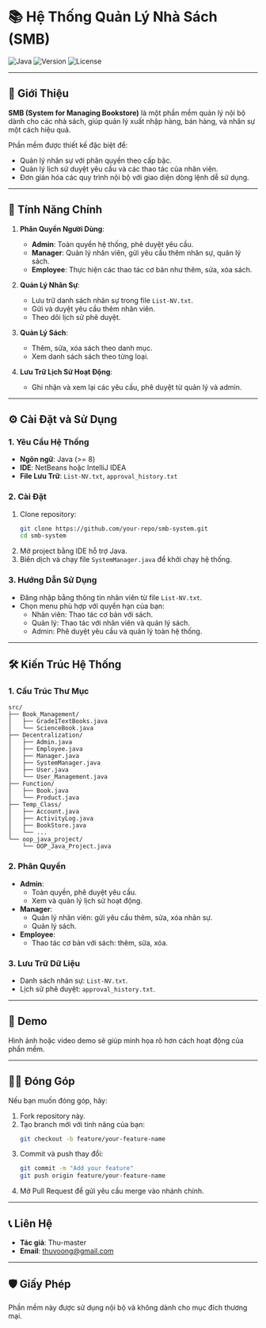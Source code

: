 
# 📚 Hệ Thống Quản Lý Nhà Sách (SMB)

![Java](https://img.shields.io/badge/Language-Java-orange)
![Version](https://img.shields.io/badge/Version-1.0-blue)
![License](https://img.shields.io/badge/License-Internal-red)

---

## 📝 Giới Thiệu
**SMB (System for Managing Bookstore)** là một phần mềm quản lý nội bộ dành cho các nhà sách, giúp quản lý xuất nhập hàng, bán hàng, và nhân sự một cách hiệu quả. 

Phần mềm được thiết kế đặc biệt để:
- Quản lý nhân sự với phân quyền theo cấp bậc.
- Quản lý lịch sử duyệt yêu cầu và các thao tác của nhân viên.
- Đơn giản hóa các quy trình nội bộ với giao diện dòng lệnh dễ sử dụng.

---

## 🎯 Tính Năng Chính
1. **Phân Quyền Người Dùng**:
   - **Admin**: Toàn quyền hệ thống, phê duyệt yêu cầu.
   - **Manager**: Quản lý nhân viên, gửi yêu cầu thêm nhân sự, quản lý sách.
   - **Employee**: Thực hiện các thao tác cơ bản như thêm, sửa, xóa sách.

2. **Quản Lý Nhân Sự**:
   - Lưu trữ danh sách nhân sự trong file `List-NV.txt`.
   - Gửi và duyệt yêu cầu thêm nhân viên.
   - Theo dõi lịch sử phê duyệt.

3. **Quản Lý Sách**:
   - Thêm, sửa, xóa sách theo danh mục.
   - Xem danh sách sách theo từng loại.

4. **Lưu Trữ Lịch Sử Hoạt Động**:
   - Ghi nhận và xem lại các yêu cầu, phê duyệt từ quản lý và admin.

---

## ⚙️ Cài Đặt và Sử Dụng

### 1. Yêu Cầu Hệ Thống
- **Ngôn ngữ**: Java (>= 8)
- **IDE**: NetBeans hoặc IntelliJ IDEA
- **File Lưu Trữ**: `List-NV.txt`, `approval_history.txt`

### 2. Cài Đặt
1. Clone repository:
   ```bash
   git clone https://github.com/your-repo/smb-system.git
   cd smb-system
   ```
2. Mở project bằng IDE hỗ trợ Java.
3. Biên dịch và chạy file `SystemManager.java` để khởi chạy hệ thống.

### 3. Hướng Dẫn Sử Dụng
- Đăng nhập bằng thông tin nhân viên từ file `List-NV.txt`.
- Chọn menu phù hợp với quyền hạn của bạn:
  - Nhân viên: Thao tác cơ bản với sách.
  - Quản lý: Thao tác với nhân viên và quản lý sách.
  - Admin: Phê duyệt yêu cầu và quản lý toàn hệ thống.

---

## 🛠️ Kiến Trúc Hệ Thống

### 1. Cấu Trúc Thư Mục
```
src/
├── Book_Management/
│   ├── Grade1TextBooks.java
│   └── ScienceBook.java
├── Decentralization/
│   ├── Admin.java
│   ├── Employee.java
│   ├── Manager.java
│   ├── SystemManager.java
│   ├── User.java
│   └── User_Management.java
├── Function/
│   ├── Book.java
│   └── Product.java
├── Temp_Class/
│   ├── Account.java
│   ├── ActivityLog.java
│   ├── BookStore.java
│   └── ...
└── oop_java_project/
    └── OOP_Java_Project.java
```

### 2. Phân Quyền
- **Admin**:
  - Toàn quyền, phê duyệt yêu cầu.
  - Xem và quản lý lịch sử hoạt động.
- **Manager**:
  - Quản lý nhân viên: gửi yêu cầu thêm, sửa, xóa nhân sự.
  - Quản lý sách.
- **Employee**:
  - Thao tác cơ bản với sách: thêm, sửa, xóa.

### 3. Lưu Trữ Dữ Liệu
- Danh sách nhân sự: `List-NV.txt`.
- Lịch sử phê duyệt: `approval_history.txt`.

---

## 🎥 Demo
Hình ảnh hoặc video demo sẽ giúp minh họa rõ hơn cách hoạt động của phần mềm.

---

## 👨‍💻 Đóng Góp
Nếu bạn muốn đóng góp, hãy:
1. Fork repository này.
2. Tạo branch mới với tính năng của bạn:
   ```bash
   git checkout -b feature/your-feature-name
   ```
3. Commit và push thay đổi:
   ```bash
   git commit -m "Add your feature"
   git push origin feature/your-feature-name
   ```
4. Mở Pull Request để gửi yêu cầu merge vào nhánh chính.

---

## 📞 Liên Hệ
- **Tác giả**: Thu-master
- **Email**: thuvoong@gmail.com

---

## 🛡️ Giấy Phép
Phần mềm này được sử dụng nội bộ và không dành cho mục đích thương mại.
